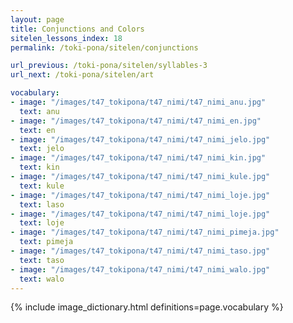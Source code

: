 ```yaml
---
layout: page
title: Conjunctions and Colors
sitelen_lessons_index: 18
permalink: /toki-pona/sitelen/conjunctions

url_previous: /toki-pona/sitelen/syllables-3
url_next: /toki-pona/sitelen/art

vocabulary:
- image: "/images/t47_tokipona/t47_nimi/t47_nimi_anu.jpg"
  text: anu
- image: "/images/t47_tokipona/t47_nimi/t47_nimi_en.jpg"
  text: en
- image: "/images/t47_tokipona/t47_nimi/t47_nimi_jelo.jpg"
  text: jelo
- image: "/images/t47_tokipona/t47_nimi/t47_nimi_kin.jpg"
  text: kin
- image: "/images/t47_tokipona/t47_nimi/t47_nimi_kule.jpg"
  text: kule
- image: "/images/t47_tokipona/t47_nimi/t47_nimi_loje.jpg"
  text: laso
- image: "/images/t47_tokipona/t47_nimi/t47_nimi_loje.jpg"
  text: loje
- image: "/images/t47_tokipona/t47_nimi/t47_nimi_pimeja.jpg"
  text: pimeja
- image: "/images/t47_tokipona/t47_nimi/t47_nimi_taso.jpg"
  text: taso
- image: "/images/t47_tokipona/t47_nimi/t47_nimi_walo.jpg"
  text: walo
---
```


{% include image_dictionary.html definitions=page.vocabulary %}
